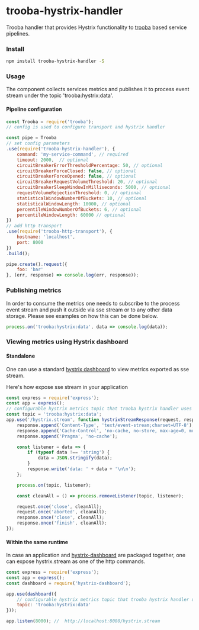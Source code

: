 trooba-hystrix-handler
======================

Trooba handler that provides Hystrix functionality to [trooba](https://github.com/trooba/trooba) based service pipelines.


### Install

```bash
npm install trooba-hystrix-handler -S
```

### Usage

The component collects services metrics and publishes it to process event stream under the topic 'trooba:hystrix:data'.

#### Pipeline configuration

```js
const Trooba = require('trooba');
// config is used to configure transport and hystrix handler

const pipe = Trooba
// set config parameters
.use(require('trooba-hystrix-handler'), {
    command: 'my-service-command', // required
    timeout: 2000,  // optional
    circuitBreakerErrorThresholdPercentage: 50, // optional
    circuitBreakerForceClosed: false, // optional
    circuitBreakerForceOpened: false, // optional
    circuitBreakerRequestVolumeThreshold: 20, // optional
    circuitBreakerSleepWindowInMilliseconds: 5000, // optional
    requestVolumeRejectionThreshold: 0, // optional
    statisticalWindowNumberOfBuckets: 10, // optional
    statisticalWindowLength: 10000, // optional
    percentileWindowNumberOfBuckets: 6, // optional
    percentileWindowLength: 60000 // optional
})
// add http transport
.use(require('trooba-http-transport'), {
    hostname: 'localhost',
    port: 8000
})
.build();

pipe.create().request({
    foo: 'bar'
}, (err, response) => console.log(err, response));
```

### Publishing metrics

In order to consume the metrics one needs to subscribe to the process event stream and push it outside via sse stream  or to any other data storage. Please see examples on how this can be done below.

```js
process.on('trooba:hystrix:data', data => console.log(data));
```

### Viewing metrics using Hystrix dashboard

#### Standalone

One can use a standard [hystrix dashboard](https://github.com/Netflix/Hystrix/tree/master/hystrix-dashboard) to view metrics exported as sse stream.

Here's how expose sse stream in your application

```js
const express = require('express');
const app = express();
// configurable hystrix metrics topic that trooba hystrix handler uses
const topic = 'trooba:hystrix:data';
app.use('/hystrix.stream', function hystrixStreamResponse(request, response) {
    response.append('Content-Type', 'text/event-stream;charset=UTF-8');
    response.append('Cache-Control', 'no-cache, no-store, max-age=0, must-revalidate');
    response.append('Pragma', 'no-cache');

    const listener = data => {
        if (typeof data !== 'string') {
            data = JSON.stringify(data);
        }
        response.write('data: ' + data + '\n\n');
    };

    process.on(topic, listener);

    const cleanAll = () => process.removeListener(topic, listener);

    request.once('close', cleanAll);
    request.once('aborted', cleanAll);
    response.once('close', cleanAll);
    response.once('finish', cleanAll);
});
```

#### Within the same runtime

In case an application and [hystrix-dashboard](https://github.com/dimichgh/hystrix-dashboard) are packaged together, one can expose hystrix.stream as one of the http commands.

```js
const express = require('express');
const app = express();
const dashboard = require('hystrix-dashboard');

app.use(dashboard({
    // configurable hystrix metrics topic that trooba hystrix handler uses to publish data
    topic: 'trooba:hystrix:data'
}));

app.listen(8000); //  http://localhost:8080/hystrix.stream
```
